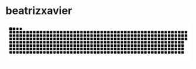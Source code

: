 # beatrizxavier
<img src="https://raw.githubusercontent.com/beatrizxaviier/beatrizxaviier/output/snake.svg" alt="Snake animation" />

###
